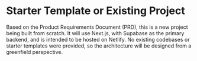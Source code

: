 # Starter Template or Existing Project

Based on the Product Requirements Document (PRD), this is a new project being built from scratch. It will use Next.js, with Supabase as the primary backend, and is intended to be hosted on Netlify. No existing codebases or starter templates were provided, so the architecture will be designed from a greenfield perspective.
